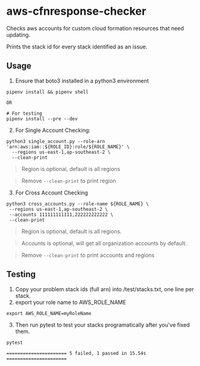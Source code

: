 # aws-cfnresponse-checker

Checks aws accounts for custom cloud formation resources that need updating.

Prints the stack id for every stack identified as an issue.

## Usage

1. Ensure that boto3 installed in a python3 environment

```
pipenv install && pipenv shell

OR

# For testing
pipenv install --pre --dev
```

2. For Single Account Checking:

```
python3 single_account.py --role-arn 'arn:aws:iam::${ROLE_ID}:role/${ROLE_NAME}' \
  --regions us-east-1,ap-southeast-2 \
  --clean-print
```

> Region is optional, default is all regions

> Remove `--clean-print` to print region

3. For Cross Account Checking

```
python3 cross_accounts.py --role-name ${ROLE_NAME} \
 --regions us-east-1,ap-southeast-2 \
 --accounts 111111111111,222222222222 \
 --clean-print
```

> Region is optional, default is all regions.

> Accounts is optional, will get all organization accounts by default.

> Remove `--clean-print` to print accounts and regions

## Testing

1. Copy your problem stack ids (full arn) into /test/stacks.txt, one line per stack.
2. export your role name to AWS_ROLE_NAME

```
export AWS_ROLE_NAME=myRoleName
```

3. Then run pytest to test your stacks programatically after you've fixed them.

```
pytest

====================== 5 failed, 1 passed in 15.54s ======================
```
